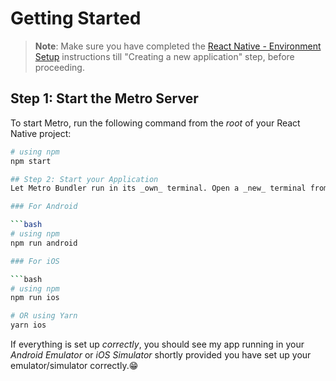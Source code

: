 # Getting Started

>**Note**: Make sure you have completed the [React Native - Environment Setup](https://reactnative.dev/docs/environment-setup) instructions till "Creating a new application" step, before proceeding.

## Step 1: Start the Metro Server
To start Metro, run the following command from the _root_ of your React Native project:

```bash
# using npm
npm start

## Step 2: Start your Application
Let Metro Bundler run in its _own_ terminal. Open a _new_ terminal from the _root_ of your React Native project. Run the following command to start your _Android_ or _iOS_ app:

### For Android

```bash
# using npm
npm run android

### For iOS

```bash
# using npm
npm run ios

# OR using Yarn
yarn ios
```

If everything is set up _correctly_, you should see my app running in your _Android Emulator_ or _iOS Simulator_ shortly provided you have set up your emulator/simulator correctly.😁

